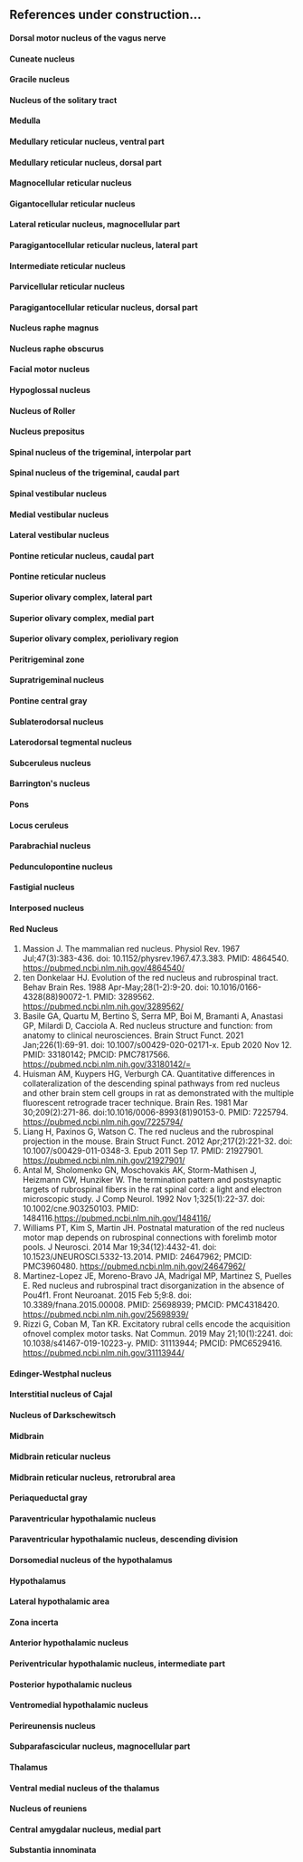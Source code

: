 ## References under construction...

#### Dorsal motor nucleus of the vagus nerve
#### Cuneate nucleus
#### Gracile nucleus
#### Nucleus of the solitary tract
#### Medulla
#### Medullary reticular nucleus, ventral part
#### Medullary reticular nucleus, dorsal part
#### Magnocellular reticular nucleus
#### Gigantocellular reticular nucleus
#### Lateral reticular nucleus, magnocellular part
#### Paragigantocellular reticular nucleus, lateral part
#### Intermediate reticular nucleus
#### Parvicellular reticular nucleus
#### Paragigantocellular reticular nucleus, dorsal part
#### Nucleus raphe magnus
#### Nucleus raphe obscurus
#### Facial motor nucleus
#### Hypoglossal nucleus
#### Nucleus of Roller
#### Nucleus prepositus
#### Spinal nucleus of the trigeminal, interpolar part
#### Spinal nucleus of the trigeminal, caudal part
#### Spinal vestibular nucleus
#### Medial vestibular nucleus
#### Lateral vestibular nucleus
#### Pontine reticular nucleus, caudal part
#### Pontine reticular nucleus
#### Superior olivary complex, lateral part
#### Superior olivary complex, medial part
#### Superior olivary complex, periolivary region
#### Peritrigeminal zone
#### Supratrigeminal nucleus
#### Pontine central gray
#### Sublaterodorsal nucleus
#### Laterodorsal tegmental nucleus
#### Subceruleus nucleus
#### Barrington's nucleus
#### Pons
#### Locus ceruleus
#### Parabrachial nucleus
#### Pedunculopontine nucleus
#### Fastigial nucleus
#### Interposed nucleus

#### Red Nucleus

1. Massion J. The mammalian red nucleus. Physiol Rev. 1967 Jul;47(3):383-436. doi: 10.1152/physrev.1967.47.3.383. PMID: 4864540. https://pubmed.ncbi.nlm.nih.gov/4864540/
1. ten Donkelaar HJ. Evolution of the red nucleus and rubrospinal tract. Behav Brain Res. 1988 Apr-May;28(1-2):9-20. doi: 10.1016/0166-4328(88)90072-1. PMID: 3289562. https://pubmed.ncbi.nlm.nih.gov/3289562/
1. Basile GA, Quartu M, Bertino S, Serra MP, Boi M, Bramanti A, Anastasi GP, Milardi D, Cacciola A. Red nucleus structure and function: from anatomy to clinical neurosciences. Brain Struct Funct. 2021 Jan;226(1):69-91. doi: 10.1007/s00429-020-02171-x. Epub 2020 Nov 12. PMID: 33180142; PMCID: PMC7817566. https://pubmed.ncbi.nlm.nih.gov/33180142/=
1. Huisman AM, Kuypers HG, Verburgh CA. Quantitative differences in collateralization of the descending spinal pathways from red nucleus and other brain stem cell groups in rat as demonstrated with the multiple fluorescent retrograde tracer technique. Brain Res. 1981 Mar 30;209(2):271-86. doi:10.1016/0006-8993(81)90153-0. PMID: 7225794.  https://pubmed.ncbi.nlm.nih.gov/7225794/
1. Liang H, Paxinos G, Watson C. The red nucleus and the rubrospinal projection in the mouse. Brain Struct Funct. 2012 Apr;217(2):221-32. doi: 10.1007/s00429-011-0348-3. Epub 2011 Sep 17. PMID: 21927901. https://pubmed.ncbi.nlm.nih.gov/21927901/
1. Antal M, Sholomenko GN, Moschovakis AK, Storm-Mathisen J, Heizmann CW, Hunziker W. The termination pattern and postsynaptic targets of rubrospinal fibers in the rat spinal cord: a light and electron microscopic study. J Comp Neurol. 1992 Nov 1;325(1):22-37. doi: 10.1002/cne.903250103. PMID: 1484116.https://pubmed.ncbi.nlm.nih.gov/1484116/
1. Williams PT, Kim S, Martin JH. Postnatal maturation of the red nucleus motor map depends on rubrospinal connections with forelimb motor pools. J Neurosci. 2014 Mar 19;34(12):4432-41. doi: 10.1523/JNEUROSCI.5332-13.2014. PMID: 24647962; PMCID: PMC3960480.   https://pubmed.ncbi.nlm.nih.gov/24647962/
1. Martinez-Lopez JE, Moreno-Bravo JA, Madrigal MP, Martinez S, Puelles E. Red nucleus and rubrospinal tract disorganization in the absence of Pou4f1. Front Neuroanat. 2015 Feb 5;9:8. doi: 10.3389/fnana.2015.00008. PMID: 25698939; PMCID: PMC4318420.  https://pubmed.ncbi.nlm.nih.gov/25698939/
1. Rizzi G, Coban M, Tan KR. Excitatory rubral cells encode the acquisition ofnovel complex motor tasks. Nat Commun. 2019 May 21;10(1):2241. doi: 10.1038/s41467-019-10223-y. PMID: 31113944; PMCID: PMC6529416.  https://pubmed.ncbi.nlm.nih.gov/31113944/

#### Edinger-Westphal nucleus
#### Interstitial nucleus of Cajal
#### Nucleus of Darkschewitsch
#### Midbrain
#### Midbrain reticular nucleus
#### Midbrain reticular nucleus, retrorubral area
#### Periaqueductal gray
#### Paraventricular hypothalamic nucleus
#### Paraventricular hypothalamic nucleus, descending division
#### Dorsomedial nucleus of the hypothalamus
#### Hypothalamus
#### Lateral hypothalamic area
#### Zona incerta
#### Anterior hypothalamic nucleus
#### Periventricular hypothalamic nucleus, intermediate part
#### Posterior hypothalamic nucleus
#### Ventromedial hypothalamic nucleus
#### Perireunensis nucleus
#### Subparafascicular nucleus, magnocellular part
#### Thalamus
#### Ventral medial nucleus of the thalamus
#### Nucleus of reuniens
#### Central amygdalar nucleus, medial part
#### Substantia innominata